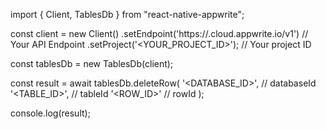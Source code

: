 import { Client, TablesDb } from "react-native-appwrite";

const client = new Client()
    .setEndpoint('https://<REGION>.cloud.appwrite.io/v1') // Your API Endpoint
    .setProject('<YOUR_PROJECT_ID>'); // Your project ID

const tablesDb = new TablesDb(client);

const result = await tablesDb.deleteRow(
    '<DATABASE_ID>', // databaseId
    '<TABLE_ID>', // tableId
    '<ROW_ID>' // rowId
);

console.log(result);
